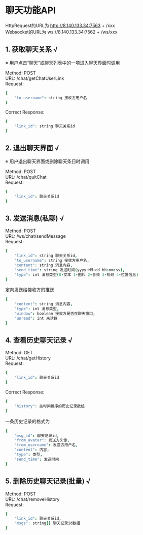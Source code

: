 # 聊天功能API

HttpRequest的URL为  http://8.140.133.34:7563 + /xxx  
Websocket的URL为    ws://8.140.133.34:7562 + /ws/xxx  

## 1. 获取聊天关系 √

※ 用户点击“聊天”或聊天列表中的一项进入聊天界面时调用  

Method: POST  
URL: /chat/getChatUserLink  
Request:
```coffeescript
{
    "to_username": string 接收方用户名
}
```
Correct Response:
```coffeescript
{
    "link_id": string 聊天关系id
}
```

## 2. 退出聊天界面 √

※ 用户退出聊天界面或删除聊天条目时调用

Method: POST  
URL: /chat/quitChat  
Request:
```coffeescript
{
    "link_id": 聊天关系id
}
```

## 3. 发送消息(私聊) √

Method: POST  
URL: /ws/chat/sendMessage  
Request:
```coffeescript
{
    "link_id": string 聊天关系id,
    "to_username": string 接收方用户名,
    "content": string 消息内容,
    "send_time": string 发送时间(yyyy-MM-dd hh:mm:ss),
    "type": int 消息类型(0-文本 1-图片 2-音频 3-视频 4-位置信息)
}
```
定向发送给接收方的推送
```coffeescript
{
    "content": string 消息内容,
    "type": int 消息类型,
    "window": boolean 接收方是否在聊天窗口,
    "unread": int 未读数
}
```

## 4. 查看历史聊天记录 √

Method: GET  
URL: /chat/getHistory  
Request:
```coffeescript
{
    "link_id": 聊天关系id
}
```
Correct Response:
```coffeescript
{
    "history": 按时间排序的历史记录数组
}
```
一条历史记录的格式为
```coffeescript
{
    "msg_id": 聊天记录id,
    "from_avatar": 发送方头像,
    "from_username": 发送方用户名,
    "content": 内容,
    "type": 类型,
    "send_time": 发送时间
}
```

## 5. 删除历史聊天记录(批量) √

Method: POST  
URL: /chat/removeHistory  
Request:
```coffeescript
{
    "link_id": 聊天关系id,
    "msgs": string[] 聊天记录id数组
}
```